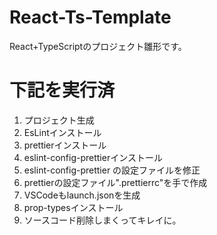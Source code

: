 # React-Ts-Template
React+TypeScriptのプロジェクト雛形です。

# 下記を実行済
1. プロジェクト生成
2. EsLintインストール
3. prettierインストール
4. eslint-config-prettierインストール
5. eslint-config-prettier の設定ファイルを修正
6. prettierの設定ファイル".prettierrc"を手で作成
7. VSCodeもlaunch.jsonを生成
8. prop-typesインストール
9. ソースコード削除しまくってキレイに。

